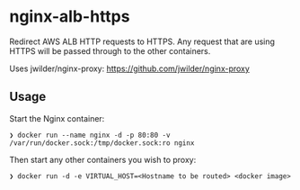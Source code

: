 # nginx-alb-https
Redirect AWS ALB HTTP requests to HTTPS. Any request that are using HTTPS will be passed through to the other containers.

Uses jwilder/nginx-proxy:
https://github.com/jwilder/nginx-proxy

## Usage
Start the Nginx container:
```
❯ docker run --name nginx -d -p 80:80 -v /var/run/docker.sock:/tmp/docker.sock:ro nginx
```
Then start any other containers you wish to proxy:
```
❯ docker run -d -e VIRTUAL_HOST=<Hostname to be routed> <docker image> 
```